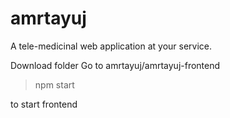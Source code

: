 # amrtayuj
A tele-medicinal web application at your service.

Download folder
Go to amrtayuj/amrtayuj-frontend

> npm start 

to start frontend
